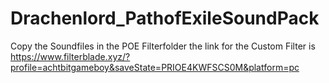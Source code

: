# Drachenlord_PathofExileSoundPack
Copy the Soundfiles in the POE Filterfolder
the link for the Custom Filter is https://www.filterblade.xyz/?profile=achtbitgameboy&saveState=PRIOE4KWFSCS0M&platform=pc
